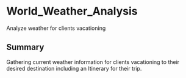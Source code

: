 # World_Weather_Analysis
Analyze weather for clients vacationing 

## Summary
Gathering current weather information for clients vacationing to their desired destination including an Itinerary for their trip.
